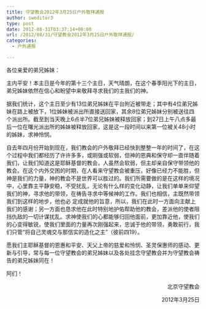 ```yaml
---
title: 守望教会2012年3月25日户外敬拜通报
author: sweditor3
type: post
date: 2012-08-31T03:37:14+00:00
url: /2012/08/31/守望教会2012年3月25日户外敬拜通报/
categories:
  - 户外通报

---
```

各位亲爱的弟兄姊妹：

主内平安！本主日是今年的第十三个主日，天气晴朗，在这个春季阳光下的主日，弟兄姊妹依然在信心和盼望中来敬拜寻求我们的主我们的神。

据我们统计，这个主日至少有13位弟兄姊妹在平台附近被带走；其中有4位弟兄姊妹在路上被放下，1位姊妹被派出所直接送回家，其余8位弟兄姊妹分别被送往四个派出所。截至到当天晚上6点半7位弟兄姊妹被释放回家；到27日上午八点多最后一位在曙光派出所的姊妹被释放回家，这是这一段时间以来第一位被关48小时的姊妹，求神怜悯。

自去年四月份开始到现在，我们教会的户外敬拜已经快到整整一年的时间了，在这个过程中我们都经历了许许多多，或刚强或软弱，但神的恩典和保守却一直伴随着我们，让我们知道这是耶稣基督的教会，人虽然会软弱，但主却亲自保守带领他的教会。在这个内外交困的时期，在人看来守望教会被重压，好像已经力不能胜，但神是我们的力量，神的教会不是世界可以胜过的。我们所需要做的是在这样的境况中，心里靠主平静安稳，不受扰乱，无论有什么样的变化动静，让我们单单来仰望我们的神，寻求他的带领，在祷告寻求中等候神的工作。我们也相信，主既然带领我们到这样的地步，他也必 定成就他的旨意，所以，我们在此时一方面向主献上我们的感谢；另一方面也恳求他在此时特别地护佑帮助他的教会，差派他的使者阻挡仇敌的一切计谋扰乱。求神使我们的心都能够归回他面前，更加靠近他，使我们的心变得敏锐，使我们里面的力量再次刚强起来，忠诚于他的带领，勇敢前行，我们只管“将自己灵魂交与那信实的造化之主”（彼前四19）。

愿我们主耶稣基督的恩惠和平安、天父上帝的慈爱和怜悯、圣灵保惠师的感动、更新与引导，常与每一位守望教会的弟兄姊妹以及各处挂念守望教会并为守望教会祷告的弟兄姊妹同在！

阿们！

<p style="text-align: right;">
         北京守望教会
</p>

<p style="text-align: right;">
  2012年3月25日
</p>